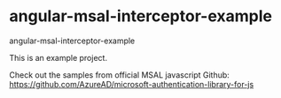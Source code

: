 # angular-msal-interceptor-example
angular-msal-interceptor-example

This is an example project.

Check out the samples from official MSAL javascript Github: https://github.com/AzureAD/microsoft-authentication-library-for-js
